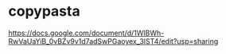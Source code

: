 # copypasta

https://docs.google.com/document/d/1WlBWh-RwVaUaYiB_0vBZv9v1d7adSwPGaoyex_3IST4/edit?usp=sharing